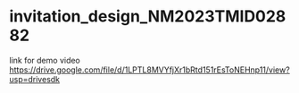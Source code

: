 # invitation_design_NM2023TMID02882
link for demo video 
https://drive.google.com/file/d/1LPTL8MVYfjXr1bRtd151rEsToNEHnp11/view?usp=drivesdk
